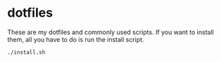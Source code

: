 # dotfiles
These are my dotfiles and commonly used scripts. If you want to install them, all you have to do is run the install script.

`./install.sh`
